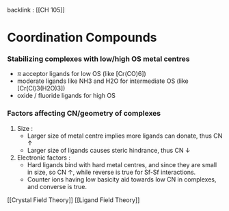 backlink : [[CH 105]]

# Coordination Compounds

### Stabilizing complexes with low/high OS metal centres 
- $\pi$ acceptor ligands for low OS (like [Cr(CO)6]) 
- moderate ligands like NH3 and H2O for intermediate OS (like [Cr(Cl)3(H2O)3])
- oxide / fluoride ligands for high OS

### Factors affecting CN/geometry of complexes
1. Size :
    - Larger size of metal centre implies more ligands can donate, thus CN $\uparrow$
    - Larger size of ligands causes steric hindrance,  thus CN $\downarrow$ 
2. Electronic factors :
    - Hard ligands bind with hard metal centres, and since they are small in size, so CN $\uparrow$, while reverse is true for Sf-Sf interactions.
    - Counter ions having low basicity aid towards low CN in complexes, and converse is true.

[[Crystal Field Theory]]
[[Ligand Field Theory]]
